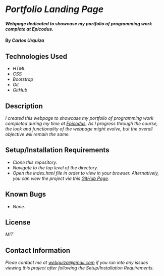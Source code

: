 # _Portfolio Landing Page_

#### _Webpage dedicated to showcase my portfolio of programming work complete at Epicodus._

#### By _**Carlos Urquiza**_

## Technologies Used

* _HTML_
* _CSS_
* _Bootstrap_
* _Git_
* _GitHub_

## Description

_I created this webpage to showcase my portfolio of programming work completed during my time at [Epicodus](https://www.epicodus.com/). As I progress through the course, the look and functionality of the webpage might evolve, but the overall objective will remain the same._

## Setup/Installation Requirements

* _Clone this repository._
* _Navigate to the top level of the directory._
* _Open the index.html file in order to view in your browser. Alternatively, you can view the project via this [GitHub Page](https://webquiza.github.io/portfolio_landing_page/)._

## Known Bugs

* _None._

## License

_MIT_

## Contact Information

_Pleae contact me at webquiza@gmail.com if you run into any issues viewing this project after following the Setup/Installation Requirements._